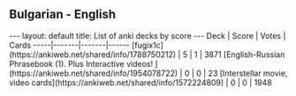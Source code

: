 <h2>Bulgarian  -  English</h2>
---
layout: default
title: List of anki decks by score
---
Deck | Score | Votes | Cards
-----|-------|-------|------
[fugix1c](https://ankiweb.net/shared/info/1788750212) | 5 | 1 | 3871
[English-Russian Phrasebook (1). Plus Interactive videos! ](https://ankiweb.net/shared/info/1954078722) | 0 | 0 | 23
[Interstellar movie, video cards](https://ankiweb.net/shared/info/1572224809) | 0 | 0 | 1948
